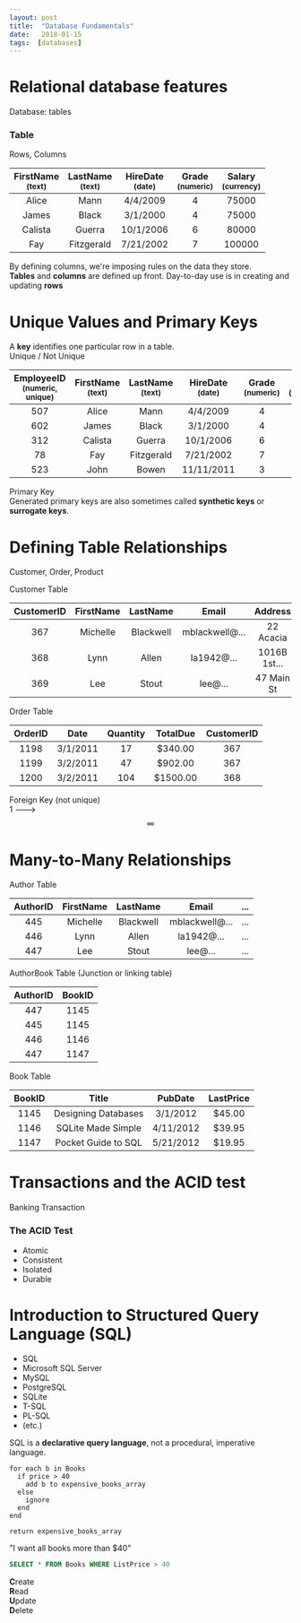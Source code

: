 ```yaml
---
layout: post
title:  "Database Fundamentals"
date:   2018-01-15
tags:  [databases]
---
```

# Relational database features
Database: tables
### Table
Rows, Columns

|FirstName<br><small>(text)</small>|LastName<br><small>(text)</small>|HireDate<br><small>(date)</small>|Grade<br><small>(numeric)</small>|Salary<br><small>(currency)</small>|
|:-:|:-:|:-:|:-:|:-:|
|Alice|Mann|4/4/2009|4|75000|
|James|Black|3/1/2000|4|75000|
|Calista|Guerra|10/1/2006|6|80000|
|Fay|Fitzgerald|7/21/2002|7|100000|

By defining columns, we're imposing rules on the data they store.  
**Tables** and **columns** are defined up front. Day-to-day use is in creating and updating **rows**
# Unique Values and Primary Keys
A **key** identifies one particular row in a table.  
Unique / Not Unique

|EmployeeID<br><small>(numeric, unique)</small>|FirstName<br><small>(text)</small>|LastName<br><small>(text)</small>|HireDate<br><small>(date)</small>|Grade<br><small>(numeric)</small>|Salary<br><small>(currency)</small>|SocialSecurity<br><small>(text, unique)</small>|
|:-:|:-:|:-:|:-:|:-:|:-:|:-:|
|507|Alice|Mann|4/4/2009|4|75000|55-65-1231|
|602|James|Black|3/1/2000|4|75000|55-65-1232|
|312|Calista|Guerra|10/1/2006|6|80000|54-23-1255|
|78|Fay|Fitzgerald|7/21/2002|7|100000|89-92-2341|
|523|John|Bowen|11/11/2011|3|45000|43-23-1234|

Primary Key  
Generated primary keys are also sometimes called **synthetic keys** or **surrogate keys**.
# Defining Table Relationships
Customer, Order, Product

Customer Table

|CustomerID|FirstName|LastName|Email|Address|...|
|:-:|:-:|:-:|:-:|:-:|:-:|
|367|Michelle|Blackwell|mblackwell@...|22 Acacia|...|
|368|Lynn|Allen|la1942@...|1016B 1st...|...|
|369|Lee|Stout|lee@...|47 Main St|...|

Order Table

|OrderID|Date|Quantity|TotalDue|CustomerID|
|:-:|:-:|:-:|:-:|:-:|
|1198|3/1/2011|17|$340.00|367|
|1199|3/2/2011|47|$902.00|367|
|1200|3/2/2011|104|$1500.00|368|

Foreign Key (not unique)  
1 ---> $$\infty$$
# Many-to-Many Relationships

Author Table

|AuthorID|FirstName|LastName|Email|...|
|:-:|:-:|:-:|:-:|:-:|
|445|Michelle|Blackwell|mblackwell@...|...|
|446|Lynn|Allen|la1942@...|...|
|447|Lee|Stout|lee@...|...|

AuthorBook Table (Junction or linking table)

|AuthorID|BookID|
|:-:|:-:|
|447|1145|
|445|1145|
|446|1146|
|447|1147|

Book Table

|BookID|Title|PubDate|LastPrice|
|:-:|:-:|:-:|:-:|
|1145|Designing Databases|3/1/2012|$45.00|
|1146|SQLite Made Simple|4/11/2012|$39.95|
|1147|Pocket Guide to SQL|5/21/2012|$19.95|

# Transactions and the ACID test
Banking Transaction
### The ACID Test
* Atomic
* Consistent
* Isolated
* Durable

# Introduction to Structured Query Language (SQL)
* SQL
* Microsoft SQL Server
* MySQL
* PostgreSQL
* SQLite
* T-SQL
* PL-SQL
* (etc.)

SQL is a **declarative query language**, not a procedural, imperative language.

```
for each b in Books
  if price > 40
    add b to expensive_books_array
  else
    ignore
  end
end

return expensive_books_array
```
"I want all books more than $40"
```sql
SELECT * FROM Books WHERE ListPrice > 40
```
**C**reate  
**R**ead  
**U**pdate  
**D**elete
